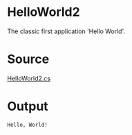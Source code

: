 # HelloWorld2

The classic first application 'Hello World'.

# Source

[HelloWorld2.cs](./HelloWorld2.cs)

# Output

```
Hello, World!
```

